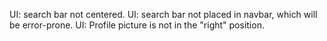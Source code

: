 UI: search bar not centered.
UI: search bar not placed in navbar, which will be error-prone.
UI: Profile picture is not in the "right" position.